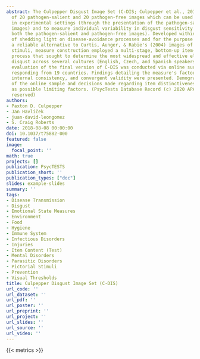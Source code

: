 ```yaml
---
abstract: The Culpepper Disgust Image Set (C-DIS; Culpepper et al., 2018) consists
  of 20 pathogen-salient and 20 pathogen-free images which can be used to assess disgust
  in experimental settings (through the presentation of the pathogen-salient set of
  images) and to measure individual variability in disgust sensitivity (by viewing
  both the pathogen-salient and pathogen-free images). Developed within the context
  of shedding light on disease-avoidance processes and for the purpose of providing
  a reliable alternative to Curtis, Aunger, & Rabie's (2004) images of disease-salient
  stimuli, measure construction employed a multi-stage, bottom-up item-generation
  process that sought to determine the most widespread and effective elicitors of
  disgust across several cultures (English, Czech, and Spanish speakers). Psychometric
  evaluation of the final version of C-DIS was conducted via online survey with participants
  responding from 19 countries. Findings detailing the measure's factor structure,
  internal consistency, and convergent validity were presented. Demographic characteristics
  of the online sample and decisions made regarding item distinctiveness were discussed
  as possible limiting factors. (PsycTests Database Record (c) 2020 APA, all rights
  reserved)
authors:
- Paxton D. Culpepper
- Jan Havlíček
- juan-david-leongomez
- S. Craig Roberts
date: 2018-08-08 00:00:00
doi: 10.1037/t75882-000
featured: false
image:
  focal_point: ''
math: true
projects: []
publication: PsycTESTS
publication_short: ''
publication_types: ["doc"]
slides: example-slides
summary: ''
tags:
- Disease Transmission
- Disgust
- Emotional State Measures
- Environment
- Food
- Hygiene
- Immune System
- Infectious Disorders
- Injuries
- Item Content (Test)
- Mental Disorders
- Parasitic Disorders
- Pictorial Stimuli
- Prevention
- Visual Thresholds
title: Culpepper Disgust Image Set (C-DIS)
url_code: ''
url_dataset: ''
url_pdf: ''
url_poster: ''
url_preprint: ''
url_project: ''
url_slides: ''
url_source: ''
url_video: ''
---
```

{{< metrics >}}
